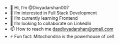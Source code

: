 - 👋 Hi, I’m @Divyadarshan007
- 👀 I’m interested in Full Stack Development
- 🌱 I’m currently learning Frontend
- 💞️ I’m looking to collaborate on LinkedIn
- 📫 How to reach me dasdivyadarshan@gmail.com
- ⚡ Fun fact: Mitochondria is the powerhouse of cell

<!---
Divyadarshan007/Divyadarshan007 is a ✨ special ✨ repository because its `README.md` (this file) appears on your GitHub profile.
You can click the Preview link to take a look at your changes.
--->
